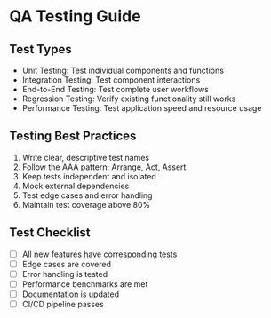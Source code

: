 
# QA Testing Guide

## Test Types
- Unit Testing: Test individual components and functions
- Integration Testing: Test component interactions
- End-to-End Testing: Test complete user workflows
- Regression Testing: Verify existing functionality still works
- Performance Testing: Test application speed and resource usage

## Testing Best Practices
1. Write clear, descriptive test names
2. Follow the AAA pattern: Arrange, Act, Assert
3. Keep tests independent and isolated
4. Mock external dependencies
5. Test edge cases and error handling
6. Maintain test coverage above 80%

## Test Checklist
- [ ] All new features have corresponding tests
- [ ] Edge cases are covered
- [ ] Error handling is tested
- [ ] Performance benchmarks are met
- [ ] Documentation is updated
- [ ] CI/CD pipeline passes